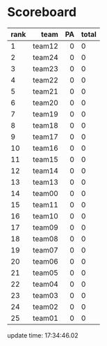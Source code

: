 # Scoreboard
rank    | team  | PA  | total
----|-----:|-----:| -----
1 | team12 | 0 | 0
2 | team24 | 0 | 0
3 | team23 | 0 | 0
4 | team22 | 0 | 0
5 | team21 | 0 | 0
6 | team20 | 0 | 0
7 | team19 | 0 | 0
8 | team18 | 0 | 0
9 | team17 | 0 | 0
10 | team16 | 0 | 0
11 | team15 | 0 | 0
12 | team14 | 0 | 0
13 | team13 | 0 | 0
14 | team00 | 0 | 0
15 | team11 | 0 | 0
16 | team10 | 0 | 0
17 | team09 | 0 | 0
18 | team08 | 0 | 0
19 | team07 | 0 | 0
20 | team06 | 0 | 0
21 | team05 | 0 | 0
22 | team04 | 0 | 0
23 | team03 | 0 | 0
24 | team02 | 0 | 0
25 | team01 | 0 | 0


update time: 17:34:46.02 
